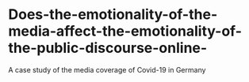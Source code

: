 # Does-the-emotionality-of-the-media-affect-the-emotionality-of-the-public-discourse-online-
A case study of the media coverage of Covid-19 in Germany

